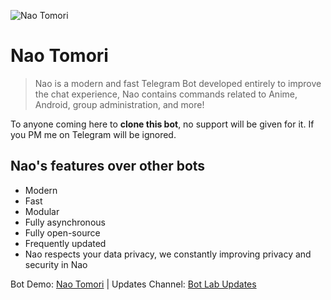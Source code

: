 ![Nao Tomori](https://telegra.ph/file/ac398a8201f32acd79b82.jpg)
# Nao Tomori
 
>  Nao is a modern and fast Telegram Bot developed entirely to improve the chat experience,
>  Nao contains commands related to Anime, Android, group administration, and more!

To anyone coming here to **clone this bot**, no support will be given for it. If you PM me on Telegram will be ignored.

## Nao's features over other bots

* Modern
* Fast
* Modular
* Fully asynchronous
* Fully open-source
* Frequently updated
* Nao respects your data privacy, we constantly improving privacy and security in Nao

Bot Demo: [Nao Tomori](https://t.me/NaoTomoriRobot) | Updates Channel: [Bot Lab Updates](https://t.me/BotLabUpdates)
